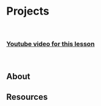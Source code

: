 
# Projects

<br/>

### [Youtube video for this lesson](https://www.youtube.com)

<br/>

## About



## Resources


